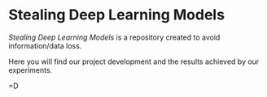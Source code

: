 # Stealing Deep Learning Models

_Stealing Deep Learning Models_ is a repository created to avoid information/data loss.

Here you will find our project development and the results achieved by our experiments.

=D

